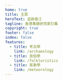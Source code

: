 ```yaml
---
home: true
title: 主頁
heroText: 追跡香江
tagline: 香港專題研究索引集
copyright: true
footer: false
index: false
features:
  - title: 考古學
    link: /archaeology
  - title: 民俗學
    link: /folkloristics
  - title: 氣象學
    link: /meteorology
---
```

